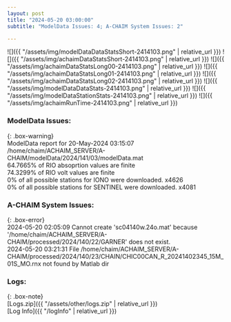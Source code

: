 ```yaml
---
layout: post
title: "2024-05-20 03:00:00"
subtitle: "ModelData Issues: 4; A-CHAIM System Issues: 2"

---
```


![]({{ "/assets/img/modelDataDataStatsShort-2414103.png" | relative_url }})
![]({{ "/assets/img/achaimDataStatsShort-2414103.png" | relative_url }})
![]({{ "/assets/img/achaimDataStatsLong00-2414103.png" | relative_url }})
![]({{ "/assets/img/achaimDataStatsLong01-2414103.png" | relative_url }})
![]({{ "/assets/img/achaimDataStatsLong02-2414103.png" | relative_url }})
![]({{ "/assets/img/modelDataDataStats-2414103.png" | relative_url }})
![]({{ "/assets/img/modelDataStationStats-2414103.png" | relative_url }})
![]({{ "/assets/img/achaimRunTime-2414103.png" | relative_url }})


### ModelData Issues:  
  
{: .box-warning}  
 ModelData report for 20-May-2024 03:15:07   
 /home/chaim/ACHAIM_SERVER/A-CHAIM/modelData/2024/141/03/modelData.mat   
 64.7665% of RIO absoprtion values are finite   
 74.3299% of RIO volt values are finite   
 0% of all possible stations for IONO were downloaded. x4626   
 0% of all possible stations for SENTINEL were downloaded. x4081   
  
### A-CHAIM System Issues:  
  
{: .box-error}  
2024-05-20 02:05:09 Cannot create 'sc04140w.24o.mat' because '/home/chaim/ACHAIM_SERVER/A-CHAIM/processed/2024/140/22/GARNER' does not exist.  
2024-05-20 03:21:31 File /home/chaim/ACHAIM_SERVER/A-CHAIM/processed/2024/140/23/CHAIN/CHIC00CAN_R_20241402345_15M_01S_MO.rnx not found by Matlab dir  

### Logs:  
  
{: .box-note}  
[Logs.zip]({{ "/assets/other/logs.zip" | relative_url }})  
[Log Info]({{ "/logInfo" | relative_url }})  
